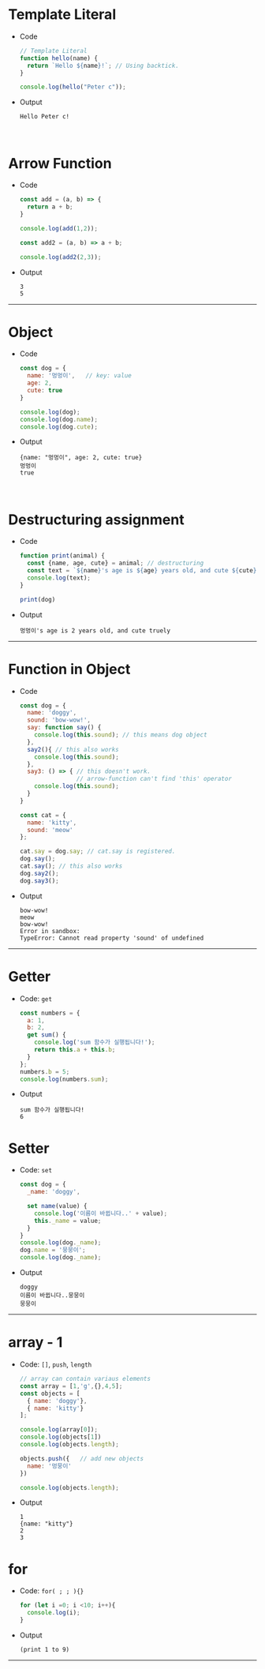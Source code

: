 <!--page_number:true-->
<!-- $width: 1059-->
<!-- $height: 1500-->


# Template Literal
* Code

  ```js
  // Template Literal
  function hello(name) {
    return `Hello ${name}!`; // Using backtick.
  }

  console.log(hello("Peter c"));
  ```
* Output

	```
    Hello Peter c! 
	```
<br>

# Arrow Function 

* Code 

	```javascript
    const add = (a, b) => {
      return a + b;
    }

    console.log(add(1,2));

    const add2 = (a, b) => a + b;

    console.log(add2(2,3));
    ```
    
* Output

	```
    3
    5
    ```
---
# Object
* Code

  ```javascript
  const dog = {
    name: '멍멍이',   // key: value
    age: 2, 
    cute: true
  }

  console.log(dog);
  console.log(dog.name);
  console.log(dog.cute);
  ```
* Output

	```
    {name: "멍멍이", age: 2, cute: true}
    멍멍이 
    true
	```

<br>

# Destructuring assignment

* Code

  ```javascript
  function print(animal) {
    const {name, age, cute} = animal; // destructuring
    const text = `${name}'s age is ${age} years old, and cute ${cute}ly`
    console.log(text);
  }

  print(dog)
  ```
* Output

	```
    멍멍이's age is 2 years old, and cute truely
	```
    
---
# Function in Object
* Code

  ```javascript
  const dog = {
    name: 'doggy',
    sound: 'bow-wow!',
    say: function say() {
      console.log(this.sound); // this means dog object
    },
    say2(){ // this also works
      console.log(this.sound);
    },
    say3: () => { // this doesn't work. 
                  // arrow-function can't find 'this' operator
      console.log(this.sound);
    }
  }

  const cat = {
    name: 'kitty', 
    sound: 'meow'
  };

  cat.say = dog.say; // cat.say is registered.
  dog.say();
  cat.say(); // this also works
  dog.say2();
  dog.say3();
  ```
* Output

	```
    bow-wow! 
  meow 
  bow-wow! 
  Error in sandbox: 
  TypeError: Cannot read property 'sound' of undefined
	```

---

# Getter

* Code: `get`

  ```javascript
  const numbers = {
    a: 1, 
    b: 2,
    get sum() {
      console.log('sum 함수가 실행됩니다!');
      return this.a + this.b;
    }
  };
  numbers.b = 5;
  console.log(numbers.sum);
  ```
* Output

	```
  sum 함수가 실행됩니다! 
  6
	```
    

# Setter
* Code: `set`
  ```javascript
  const dog = {
    _name: 'doggy',

    set name(value) {
      console.log('이름이 바뀝니다..' + value);
      this._name = value;
    }
  } 
  console.log(dog._name);
  dog.name = '뭉뭉이';
  console.log(dog._name);
  ```
* Output

	```
  doggy 
  이름이 바뀝니다..뭉뭉이 
  뭉뭉이 
	```
    
---

# array - 1

* Code: `[]`, `push`, `length`
  ```javascript
  // array can contain variaus elements
  const array = [1,'g',{},4,5]; 
  const objects = [
    { name: 'doggy'},
    { name: 'kitty'}
  ];

  console.log(array[0]);
  console.log(objects[1])
  console.log(objects.length);

  objects.push({   // add new objects
    name: '멍뭉이'
  })   

  console.log(objects.length);
  ```
* Output

	```
  1
  {name: "kitty"}
  2
  3
	```
    
# for
* Code: `for( ; ; ){} `
  ```javascript
  for (let i =0; i <10; i++){
    console.log(i);
  }
  ```
* Output

	```
    (print 1 to 9)
	```
    
---


